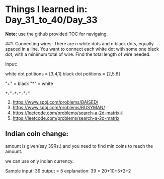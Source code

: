 # Things I learned in: Day_31_to_40/Day_33
**Note:** use the github provided TOC for navigaing.


##1. Connecting wires:
There are n white dots and n black dots, equally spaced in a line.
You want to connect each white dot with some one black dot, with a minimum total of wire. Find the total length of wire needed.

Input:

white dot potitions = [3,4,1]
black dot potitions = [2,5,6]

"+" = black
"*" = white

```
+,*,+,+,*,* 
```

2. https://www.spoj.com/problems/BAISED/
3. https://www.spoj.com/problems/BUSYMAN/
4. https://leetcode.com/problems/search-a-2d-matrix-ii
5. https://leetcode.com/problems/search-a-2d-matrix

## Indian coin change:
amount is given(say 39Rs.) and you need to find min coins to reach the amount.

we can use only indian currency.

Sample input: 39
output = 5
explanation:
39 = 20+10+5+2+2
